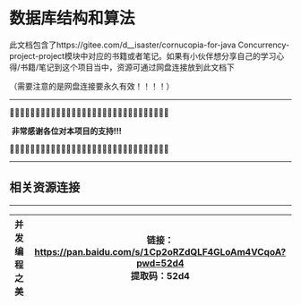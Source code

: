 

# 数据库结构和算法

此文档包含了https://gitee.com/d__isaster/cornucopia-for-java  Concurrency-project-project模块中对应的书籍或者笔记。如果有小伙伴想分享自己的学习心得/书籍/笔记到这个项目当中，资源可通过网盘连接放到此文档下

（需要注意的是网盘连接要永久有效！！！！）



------

🎑🎑🎑🎑🎑🎑🎑🎑🎑🎑🎑🎑🎑🎑🎑🎑🎑🎑🎑🎑🎑🎑🎑🎑🎑🎑🎑🎑🎑🎑🎑

​													**非常感谢各位对本项目的支持!!!**

🎑🎑🎑🎑🎑🎑🎑🎑🎑🎑🎑🎑🎑🎑🎑🎑🎑🎑🎑🎑🎑🎑🎑🎑🎑🎑🎑🎑🎑🎑🎑

------





## 相关资源连接

------

| 并发编程之美 | 链接：https://pan.baidu.com/s/1Cp2oRZdQLF4GLoAm4VCqoA?pwd=52d4 <br/>提取码：52d4 |
| :---------------------: | :----------------------------------------------------------: |
	

